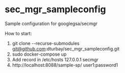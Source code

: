 # sec_mgr_sampleconfig
Sample configuration for googlegsa/secmgr

How to start:

1. git clone --recurse-submodules git@github.com:dturbay/sec_mgr_sampleconfig.git
2. sudo docker-compose up
3. Add record in  /etc/hosts
   127.0.0.1               secmgr
4. http://localhost:8088/sample-sp/                     user1:password1

